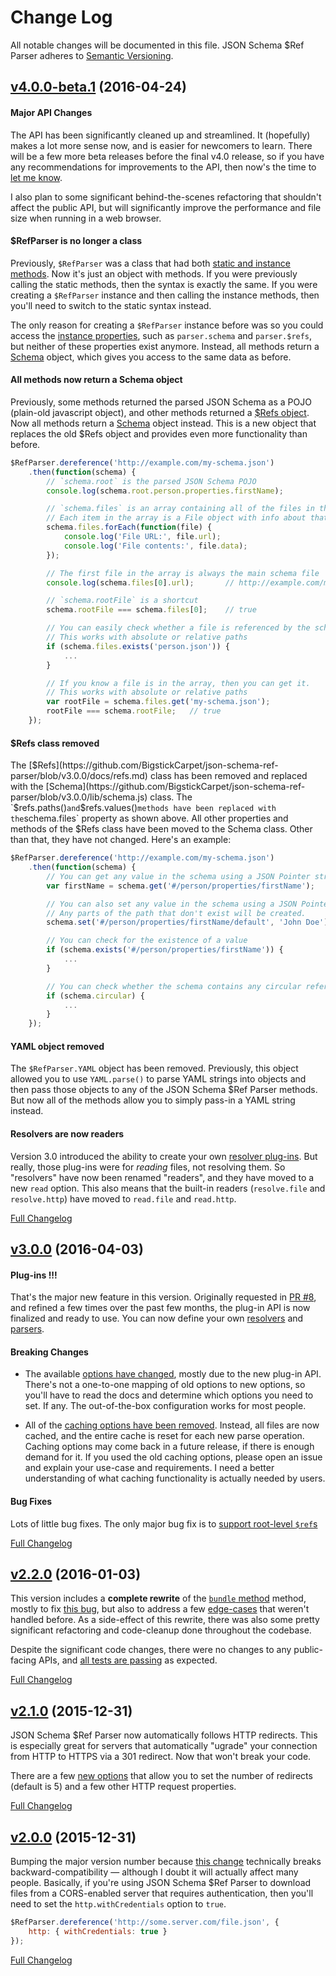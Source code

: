 # Change Log
All notable changes will be documented in this file.
JSON Schema $Ref Parser adheres to [Semantic Versioning](http://semver.org/).


## [v4.0.0-beta.1](https://github.com/BigstickCarpet/json-schema-ref-parser/tree/v4.0.0) (2016-04-24)

#### Major API Changes
The API has been significantly cleaned up and streamlined.  It (hopefully) makes a lot more sense now, and is easier for newcomers to learn.  There will be a few more beta releases before the final v4.0 release, so if you have any recommendations for improvements to the API, then now's the time to [let me know](https://github.com/BigstickCarpet/json-schema-ref-parser/issues).

I also plan to some significant behind-the-scenes refactoring that shouldn't affect the public API, but will significantly improve the performance and file size when running in a web browser.


#### $RefParser is no longer a class
Previously, `$RefParser` was a class that had both [static and instance methods](https://github.com/BigstickCarpet/json-schema-ref-parser/tree/v3.0.0/docs#class-methods-vs-instance-methods).  Now it's just an object with methods. If you were previously calling the static methods, then the syntax is exactly the same. If you were creating a `$RefParser` instance and then calling the instance methods, then you'll need to switch to the static syntax instead.

The only reason for creating a `$RefParser` instance before was so you could access the [instance properties](https://github.com/BigstickCarpet/json-schema-ref-parser/blob/v3.0.0/docs/ref-parser.md#refparser-class), such as `parser.schema` and `parser.$refs`, but neither of these properties exist anymore. Instead, all methods return a [Schema](https://github.com/BigstickCarpet/json-schema-ref-parser/blob/v3.0.0/lib/schema.js) object, which gives you access to the same data as before.

#### All methods now return a Schema object
Previously, some methods returned the parsed JSON Schema as a POJO (plain-old javascript object), and other methods returned a [$Refs object](https://github.com/BigstickCarpet/json-schema-ref-parser/blob/v3.0.0/docs/refs.md). Now all methods return a [Schema](https://github.com/BigstickCarpet/json-schema-ref-parser/blob/v3.0.0/lib/schema.js) object instead.  This is a new object that replaces the old $Refs object and provides even more functionality than before.

```javascript
$RefParser.dereference('http://example.com/my-schema.json')
    .then(function(schema) {
        // `schema.root` is the parsed JSON Schema POJO
        console.log(schema.root.person.properties.firstName);

        // `schema.files` is an array containing all of the files in the schema.
        // Each item in the array is a File object with info about that file.
        schema.files.forEach(function(file) {
            console.log('File URL:', file.url);
            console.log('File contents:', file.data);
        });

        // The first file in the array is always the main schema file
        console.log(schema.files[0].url);       // http://example.com/my-schema.json

        // `schema.rootFile` is a shortcut
        schema.rootFile === schema.files[0];    // true

        // You can easily check whether a file is referenced by the schema.
        // This works with absolute or relative paths
        if (schema.files.exists('person.json')) {
            ...
        }

        // If you know a file is in the array, then you can get it.
        // This works with absolute or relative paths
        var rootFile = schema.files.get('my-schema.json');
        rootFile === schema.rootFile;   // true
    });
```

#### $Refs class removed
The [$Refs](https://github.com/BigstickCarpet/json-schema-ref-parser/blob/v3.0.0/docs/refs.md) class has been removed and replaced with the [Schema](https://github.com/BigstickCarpet/json-schema-ref-parser/blob/v3.0.0/lib/schema.js) class. The `$refs.paths()` and `$refs.values()` methods have been replaced with the `schema.files` property as shown above.  All other properties and methods of the $Refs class have been moved to the Schema class. Other than that, they have not changed. Here's an example:

```javascript
$RefParser.dereference('http://example.com/my-schema.json')
    .then(function(schema) {
        // You can get any value in the schema using a JSON Pointer string
        var firstName = schema.get('#/person/properties/firstName');

        // You can also set any value in the schema using a JSON Pointer string.
        // Any parts of the path that don't exist will be created.
        schema.set('#/person/properties/firstName/default', 'John Doe');

        // You can check for the existence of a value
        if (schema.exists('#/person/properties/firstName')) {
            ...
        }

        // You can check whether the schema contains any circular references
        if (schema.circular) {
            ...
        }
    });
```

#### YAML object removed
The `$RefParser.YAML` object has been removed. Previously, this object allowed you to use `YAML.parse()` to parse YAML strings into objects and then pass those objects to any of the JSON Schema $Ref Parser methods.  But now all of the methods allow you to simply pass-in a YAML string instead.

#### Resolvers are now readers
Version 3.0 introduced the ability to create your own [resolver plug-ins](https://github.com/BigstickCarpet/json-schema-ref-parser/blob/v3.0.0/docs/plugins/resolvers.md). But really, those plug-ins were for _reading_ files, not resolving them. So "resolvers" have now been renamed "readers", and they have moved to a new `read` option. This also means that the built-in readers (`resolve.file` and `resolve.http`) have moved to `read.file` and `read.http`.

[Full Changelog](https://github.com/BigstickCarpet/json-schema-ref-parser/compare/v3.0.0...v4.0.0)


## [v3.0.0](https://github.com/BigstickCarpet/json-schema-ref-parser/tree/v3.0.0) (2016-04-03)

#### Plug-ins !!!
That's the major new feature in this version. Originally requested in [PR #8](https://github.com/BigstickCarpet/json-schema-ref-parser/pull/8), and refined a few times over the past few months, the plug-in API is now finalized and ready to use. You can now define your own [resolvers](https://github.com/BigstickCarpet/json-schema-ref-parser/blob/v3.0.0/docs/plugins/resolvers.md) and [parsers](https://github.com/BigstickCarpet/json-schema-ref-parser/blob/v3.0.0/docs/plugins/parsers.md).

#### Breaking Changes
- The available [options have changed](https://github.com/BigstickCarpet/json-schema-ref-parser/blob/v3.0.0/docs/options.md), mostly due to the new plug-in API.  There's not a one-to-one mapping of old options to new options, so you'll have to read the docs and determine which options you need to set. If any. The out-of-the-box configuration works for most people.

- All of the [caching options have been removed](https://github.com/BigstickCarpet/json-schema-ref-parser/commit/1f4260184bfd370e9cd385b523fb08c098fac6db). Instead, all files are now cached, and the entire cache is reset for each new parse operation. Caching options may come back in a future release, if there is enough demand for it. If you used the old caching options, please open an issue and explain your use-case and requirements.  I need a better understanding of what caching functionality is actually needed by users.

#### Bug Fixes
Lots of little bug fixes.  The only major bug fix is to [support root-level `$ref`s](https://github.com/BigstickCarpet/json-schema-ref-parser/issues/16)


[Full Changelog](https://github.com/BigstickCarpet/json-schema-ref-parser/compare/v2.2.0...v3.0.0)


## [v2.2.0](https://github.com/BigstickCarpet/json-schema-ref-parser/tree/v2.2.0) (2016-01-03)

This version includes a **complete rewrite** of the [`bundle` method](https://github.com/BigstickCarpet/json-schema-ref-parser/blob/master/docs/ref-parser.md#bundleschema-options-callback) method, mostly to fix [this bug](https://github.com/BigstickCarpet/swagger-parser/issues/16), but also to address a few [edge-cases](https://github.com/BigstickCarpet/json-schema-ref-parser/commit/ca9b322879519e4bcb2dcf6e63f08ac254b90868) that weren't handled before.  As a side-effect of this rewrite, there was also some pretty significant refactoring and code-cleanup done throughout the codebase.

Despite the significant code changes, there were no changes to any public-facing APIs, and [all tests are passing](http://bigstickcarpet.com/json-schema-ref-parser/test/index.html) as expected.

[Full Changelog](https://github.com/BigstickCarpet/json-schema-ref-parser/compare/v2.1.0...v2.2.0)


## [v2.1.0](https://github.com/BigstickCarpet/json-schema-ref-parser/tree/v2.1.0) (2015-12-31)

JSON Schema $Ref Parser now automatically follows HTTP redirects. This is especially great for servers that automatically "ugrade" your connection from HTTP to HTTPS via a 301 redirect. Now that won't break your code.

There are a few [new options](https://github.com/BigstickCarpet/json-schema-ref-parser/blob/master/docs/options.md) that allow you to set the number of redirects (default is 5) and a few other HTTP request properties.

[Full Changelog](https://github.com/BigstickCarpet/json-schema-ref-parser/compare/v2.0.0...v2.1.0)


## [v2.0.0](https://github.com/BigstickCarpet/json-schema-ref-parser/tree/v2.0.0) (2015-12-31)

Bumping the major version number because [this change](https://github.com/BigstickCarpet/json-schema-ref-parser/pull/5) technically breaks backward-compatibility &mdash; although I doubt it will actually affect many people.  Basically, if you're using JSON Schema $Ref Parser to download files from a CORS-enabled server that requires authentication, then you'll need to set the `http.withCredentials` option to `true`.

```javascript
$RefParser.dereference('http://some.server.com/file.json', {
    http: { withCredentials: true }
});
```

[Full Changelog](https://github.com/BigstickCarpet/json-schema-ref-parser/compare/v1.4.1...v2.0.0)

